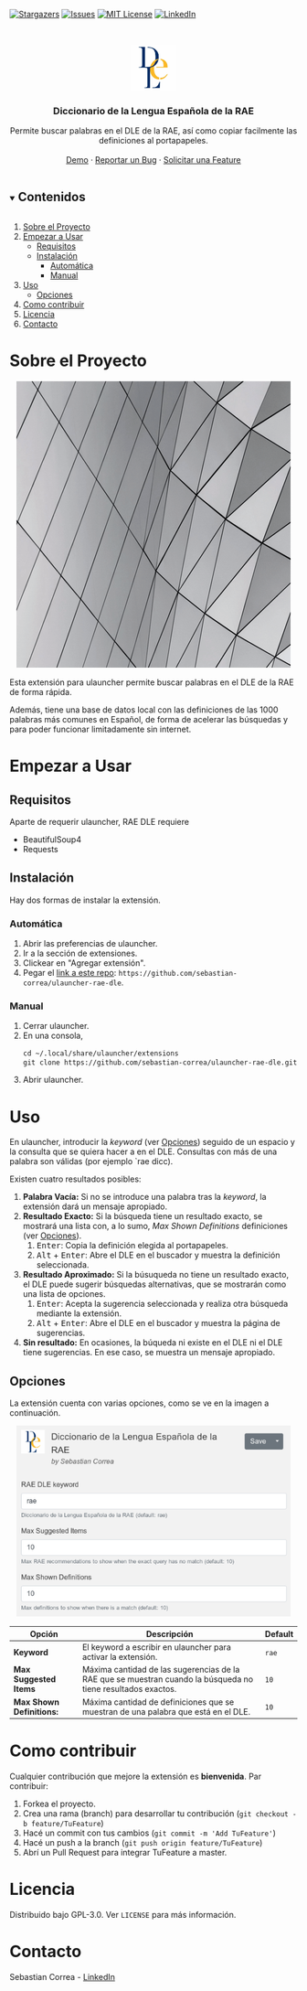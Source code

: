 <!-- PROJECT SHIELDS -->
<!--
*** I'm using markdown "reference style" links for readability.
*** Reference links are enclosed in brackets [ ] instead of parentheses ( ).
*** See the bottom of this document for the declaration of the reference variables
*** for contributors-url, forks-url, etc. This is an optional, concise syntax you may use.
*** https://www.markdownguide.org/basic-syntax/#reference-style-links
-->
[![Stargazers][stars-shield]][stars-url]
[![Issues][issues-shield]][issues-url]
[![MIT License][license-shield]][license-url]
[![LinkedIn][linkedin-shield]][linkedin-url]



<!-- PROJECT LOGO -->
<br />
<p align="center">
  <a href="https://github.com/sebastian-correa/ulauncher-rae-dle">
    <img src="images/icon.png" alt="Logo" width="80" height="80">
  </a>

  <h3 align="center">Diccionario de la Lengua Española de la RAE</h3>

  <p align="center">
    Permite buscar palabras en el DLE de la RAE, así como copiar facilmente las definiciones al portapapeles.
    <br />
    <br />
    <a href="#sobre-el-proyecto">Demo</a>
    ·
    <a href="https://github.com/sebastian-correa/ulauncher-rae-dle/issues">Reportar un Bug</a>
    ·
    <a href="https://github.com/sebastian-correa/ulauncher-rae-dle/issues">Solicitar una Feature</a>
  </p>
</p>



<!-- TABLE OF CONTENTS -->
<details open="open">
  <summary><h2 style="display: inline-block">Contenidos</h2></summary>
  <ol>
    <li>
      <a href="#sobre-el-proyecto">Sobre el Proyecto</a>
    </li>
    <li>
      <a href="#empezar-a-usar">Empezar a Usar</a>
      <ul>
        <li><a href="#Requisitos">Requisitos</a></li>
        <li>
			<a href="#instalación">Instalación</a>
			<ul>
				<li><a href="#automática">Automática</a></li>
				<li><a href="#manual">Manual</a></li>
			</ul>
		</li>
      </ul>
    </li>
    <li>
		<a href="#uso">Uso</a>
		<ul>
			<li><a href="#opciones">Opciones</a></li>
		</ul>
	</li>
    <li><a href="#como-contribuir">Como contribuir</a></li>
    <li><a href="#licencia">Licencia</a></li>
    <li><a href="#contacto">Contacto</a></li>
  </ol>
</details>



<!-- Sobre el Proyecto -->
# Sobre el Proyecto

<p align="center">
  <a href="https://ext.ulauncher.io/-/github-sebastian-correa-ulauncher-rae-dle">
    <img src="images/demo.gif">
  </a>
</p>

Esta extensión para ulauncher permite buscar palabras en el DLE de la RAE de forma rápida.

Además, tiene una base de datos local con las definiciones de las 1000 palabras más comunes en Español, de forma de acelerar las búsquedas y para poder funcionar limitadamente sin internet.



<!-- Empezar a Usar -->
# Empezar a Usar

## Requisitos
Aparte de requerir ulauncher, RAE DLE requiere
*	BeautifulSoup4
*	Requests

## Instalación
Hay dos formas de instalar la extensión.
### Automática
1.	Abrir las preferencias de ulauncher.
2.	Ir a la sección de extensiones.
3.	Clickear en "Agregar extensión".
4.	Pegar el [link a este repo](https://github.com/sebastian-correa/ulauncher-rae-dle): `https://github.com/sebastian-correa/ulauncher-rae-dle`.

### Manual
1.	Cerrar ulauncher.
2.	En una consola,
	```
	cd ~/.local/share/ulauncher/extensions
	git clone https://github.com/sebastian-correa/ulauncher-rae-dle.git
	```
3.	Abrir ulauncher.



<!-- Uso -->
# Uso
En ulauncher, introducir la _keyword_ (ver [Opciones](#opciones)) seguido de un espacio y la consulta que se quiera hacer a en el DLE. Consultas con más de una palabra son válidas (por ejemplo `rae dicc).

Existen cuatro resultados posibles:
1.  **Palabra Vacía:** Si no se introduce una palabra tras la _keyword_, la extensión dará un mensaje apropiado.
2.  **Resultado Exacto:** Si la búsqueda tiene un resultado exacto, se mostrará una lista con, a lo sumo, _Max Shown Definitions_ definiciones (ver [Opciones](#opciones)).
    1. <kbd>Enter</kbd>: Copia la definición elegida al portapapeles.
    2. <kbd>Alt</kbd> + <kbd>Enter</kbd>: Abre el DLE en el buscador y muestra la definición seleccionada.
3.  **Resultado Aproximado:** Si la búsuqueda no tiene un resultado exacto, el DLE puede sugerir búsquedas alternativas, que se mostrarán como una lista de opciones.
    1. <kbd>Enter</kbd>: Acepta la sugerencia seleccionada y realiza otra búsqueda mediante la extensión.
    2. <kbd>Alt</kbd> + <kbd>Enter</kbd>: Abre el DLE en el buscador y muestra la página de sugerencias.
4.  **Sin resultado:** En ocasiones, la búqueda ni existe en el DLE ni el DLE tiene sugerencias. En ese caso, se muestra un mensaje apropiado. 


## Opciones
La extensión cuenta con varias opciones, como se ve en la imagen a continuación.

<p align="center">
  <img width="480" src="images/options.png">
</p>


| **Opción**                 | **Descripción**                                                                                              | **Default** |
|----------------------------|--------------------------------------------------------------------------------------------------------------|-------------|
| **Keyword**                | El keyword a escribir en ulauncher para activar la extensión.                                                | `rae`       |
| **Max Suggested Items**    | Máxima cantidad de las sugerencias de la RAE que se muestran cuando la búsqueda no tiene resultados exactos. | `10`        |
| **Max Shown Definitions:** | Máxima cantidad de definiciones que se muestran de una palabra que está en el DLE.                           | `10`        |

<!-- Como contribuir -->
# Como contribuir

Cualquier contribución que mejore la extensión es **bienvenida**. Par contribuir:

1. Forkea el proyecto.
2. Crea una rama (branch) para desarrollar tu contribución (`git checkout -b feature/TuFeature`)
3. Hacé un commit con tus cambios (`git commit -m 'Add TuFeature'`)
4. Hacé un push a la branch (`git push origin feature/TuFeature`)
5. Abrí un Pull Request para integrar TuFeature a master.



<!-- Licencia -->
# Licencia
Distribuido bajo GPL-3.0. Ver `LICENSE` para más información.



<!-- Contacto -->
# Contacto

Sebastian Correa - [LinkedIn](https://www.linkedin.com/in/sebastian-correa-machado/)






<!-- MARKDOWN LINKS & IMAGES -->
<!-- https://www.markdownguide.org/basic-syntax/#reference-style-links -->
[stars-shield]: https://img.shields.io/github/stars/sebastian-correa/ulauncher-rae-dle.svg?style=flat
[stars-url]: https://github.com/sebastian-correa/ulauncher-rae-dle/stargazers
[issues-shield]: https://img.shields.io/github/issues/sebastian-correa/ulauncher-rae-dle.svg?style=flat
[issues-url]: https://github.com/sebastian-correa/ulauncher-rae-dle/issues
[license-shield]: https://img.shields.io/github/license/sebastian-correa/ulauncher-rae-dle.svg?style=flat
[license-url]: https://github.com/sebastian-correa/ulauncher-rae-dle/blob/master/LICENSE.txt
[linkedin-shield]: https://img.shields.io/badge/-LinkedIn-black.svg?style=flat&logo=linkedin&colorB=555
[linkedin-url]: https://www.linkedin.com/in/sebastian-correa-machado/